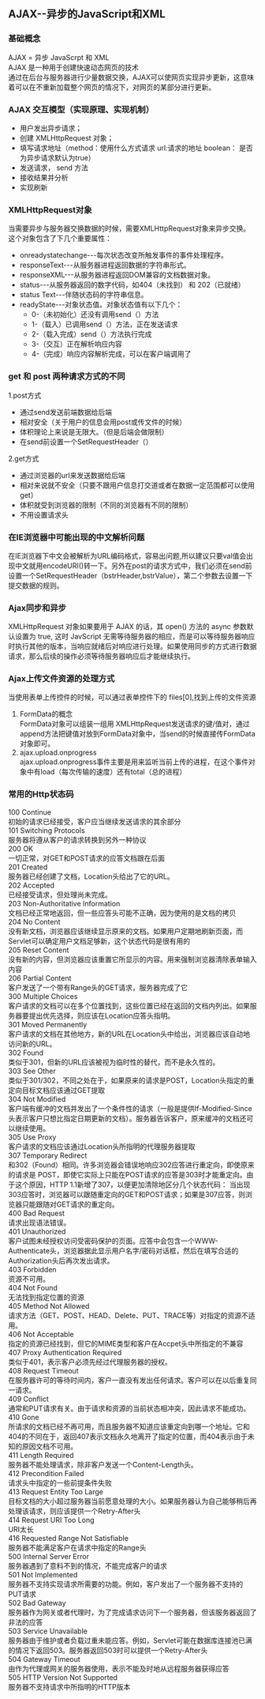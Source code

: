 ## AJAX--异步的JavaScript和XML

### 基础概念

AJAX = 异步 JavaScrpt 和 XML   
AJAX 是一种用于创建快速动态网页的技术   
通过在后台与服务器进行少量数据交换，AJAX可以使网页实现异步更新，这意味着可以在不重新加载整个网页的情况下，对网页的某部分进行更新。 


### AJAX 交互模型（实现原理、实现机制）

* 用户发出异步请求；  
* 创建 XMLHttpRequest 对象；  
* 填写请求地址（method：使用什么方式请求 url:请求的地址 boolean： 是否为异步请求默认为true）  
* 发送请求， send 方法  
* 接收结果并分析  
* 实现刷新

### XMLHttpRequest对象
当需要异步与服务器交换数据的时候，需要XMLHttpRequest对象来异步交换。这个对象包含了下几个重要属性：  

* onreadystatechange---每次状态改变所触发事件的事件处理程序。
* responseText---从服务器进程返回数据的字符串形式。
* responseXML---从服务器进程返回DOM兼容的文档数据对象。
* status---从服务器返回的数字代码，如404（未找到） 和 202（已就绪）
* status Text---伴随状态码的字符串信息。
* readyState---对象状态值。对象状态值有以下几个：
	* 0-（未初始化）还没有调用send（）方法
	* 1-（载入）已调用send（）方法，正在发送请求
	* 2-（载入完成）send（）方法执行完成
	* 3-（交互）正在解析响应内容
	* 4-（完成）响应内容解析完成，可以在客户端调用了

### get 和 post 两种请求方式的不同    
1.post方式
   
* 通过send发送前端数据给后端   
* 相对安全（关于用户的信息会用post或传文件的时候）   
* 体积理论上来说是无限大。（但是后端会做限制）
* 在send前设置一个SetRequestHeader（）  

2.get方式

* 通过浏览器的url来发送数据给后端
* 相对来说就不安全（只要不跟用户信息打交道或者在数据一定范围都可以使用get）
* 体积就受到浏览器的限制（不同的浏览器有不同的限制）
* 不用设置请求头

### 在IE浏览器中可能出现的中文解析问题
在IE浏览器下中文会被解析为URL编码格式，容易出问题,所以建议只要val值会出现中文就用encodeURI()转一下。另外在post的请求方式中，我们必须在send前设置一个SetRequestHeader（bstrHeader,bstrValue），第二个参数去设置一下提交数据的规则。

### Ajax同步和异步

XMLHttpRequest 对象如果要用于 AJAX 的话，其 open() 方法的 async 参数默认设置为 true,
这时 JavScript 无需等待服务器的相应，而是可以等待服务器响应时执行其他的版本，当响应就绪后对响应进行处理。如果使用同步的方式进行数据请求，那么后续的操作必须等待服务器响应后才能继续执行。

### Ajax上传文件资源的处理方式
当使用表单上传控件的时候，可以通过表单控件下的
		files[0],找到上传的文件资源      
1. FormData的概念    
FormData对象可以组装一组用 XMLHttpRequest发送请求的键/值对，通过append方法把键值对放到FormData对象中，当send的时候直接传FormData对象即可。    
2. ajax.upload.onprogress   
ajax.upload.onprogress事件主要是用来监听当前上传的进程，在这个事件对象中有load（每次传输的速度）还有total（总的进程）





### 常用的Http状态码
100 Continue    
  初始的请求已经接受，客户应当继续发送请求的其余部分    
101 Switching Protocols    
  服务器将遵从客户的请求转换到另外一种协议     
200 OK    
  一切正常，对GET和POST请求的应答文档跟在后面    
201 Created    
  服务器已经创建了文档，Location头给出了它的URL。    
202 Accepted       
  已经接受请求，但处理尚未完成。    
203 Non-Authoritative Information    
  文档已经正常地返回，但一些应答头可能不正确，因为使用的是文档的拷贝     
204 No Content     
  没有新文档，浏览器应该继续显示原来的文档。如果用户定期地刷新页面，而Servlet可以确定用户文档足够新，这个状态代码是很有用的     
205 Reset Content    
  没有新的内容，但浏览器应该重置它所显示的内容。用来强制浏览器清除表单输入内容    
206 Partial Content    
  客户发送了一个带有Range头的GET请求，服务器完成了它    
300 Multiple Choices    
  客户请求的文档可以在多个位置找到，这些位置已经在返回的文档内列出。如果服务器要提出优先选择，则应该在Location应答头指明。    
301 Moved Permanently    
  客户请求的文档在其他地方，新的URL在Location头中给出，浏览器应该自动地访问新的URL。    
302 Found    
  类似于301，但新的URL应该被视为临时性的替代，而不是永久性的。    
303 See Other    
  类似于301/302，不同之处在于，如果原来的请求是POST，Location头指定的重定向目标文档应该通过GET提取    
304 Not Modified     
  客户端有缓冲的文档并发出了一个条件性的请求（一般是提供If-Modified-Since头表示客户只想比指定日期更新的文档）。服务器告诉客户，原来缓冲的文档还可以继续使用。     
305 Use Proxy     
  客户请求的文档应该通过Location头所指明的代理服务器提取    
307 Temporary Redirect     
  和302（Found）相同。许多浏览器会错误地响应302应答进行重定向，即使原来的请求是 POST，即使它实际上只能在POST请求的应答是303时才能重定向。由于这个原因，HTTP 1.1新增了307，以便更加清除地区分几个状态代码： 当出现303应答时，浏览器可以跟随重定向的GET和POST请求；如果是307应答，则浏览器只能跟随对GET请求的重定向。      
400 Bad Request    
  请求出现语法错误。    
401 Unauthorized    
  客户试图未经授权访问受密码保护的页面。应答中会包含一个WWW-Authenticate头，浏览器据此显示用户名字/密码对话框，然后在填写合适的Authorization头后再次发出请求。     
403 Forbidden     
  资源不可用。    
404 Not Found        
  无法找到指定位置的资源      
405 Method Not Allowed      
  请求方法（GET、POST、HEAD、Delete、PUT、TRACE等）对指定的资源不适用。      
406 Not Acceptable     
  指定的资源已经找到，但它的MIME类型和客户在Accpet头中所指定的不兼容    
407 Proxy Authentication Required    
  类似于401，表示客户必须先经过代理服务器的授权。   
408 Request Timeout    
  在服务器许可的等待时间内，客户一直没有发出任何请求。客户可以在以后重复同一请求。    
409 Conflict   
  通常和PUT请求有关。由于请求和资源的当前状态相冲突，因此请求不能成功。    
410 Gone    
  所请求的文档已经不再可用，而且服务器不知道应该重定向到哪一个地址。它和404的不同在于，返回407表示文档永久地离开了指定的位置，而404表示由于未知的原因文档不可用。    
411 Length Required   
  服务器不能处理请求，除非客户发送一个Content-Length头。  
412 Precondition Failed   
  请求头中指定的一些前提条件失败    
413 Request Entity Too Large   
  目标文档的大小超过服务器当前愿意处理的大小。如果服务器认为自己能够稍后再处理该请求，则应该提供一个Retry-After头    
414 Request URI Too Long   
  URI太长   
416 Requested Range Not Satisfiable   
  服务器不能满足客户在请求中指定的Range头    
500 Internal Server Error   
  服务器遇到了意料不到的情况，不能完成客户的请求   
501 Not Implemented   
  服务器不支持实现请求所需要的功能。例如，客户发出了一个服务器不支持的PUT请求   
502 Bad Gateway   
  服务器作为网关或者代理时，为了完成请求访问下一个服务器，但该服务器返回了非法的应答    
503 Service Unavailable   
  服务器由于维护或者负载过重未能应答。例如，Servlet可能在数据库连接池已满的情况下返回503。服务器返回503时可以提供一个Retry-After头   
504 Gateway Timeout   
  由作为代理或网关的服务器使用，表示不能及时地从远程服务器获得应答    
505 HTTP Version Not Supported  
  服务器不支持请求中所指明的HTTP版本  